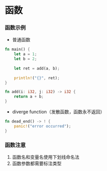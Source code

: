 # 函数


### 函数示例

* 普通函数

```rust
fn main() {
    let a = 1;
    let b = 2;
    
    let ret = add(a, b);
    
    println!("{}", ret);
}

fn add(i: i32, j: i32) -> i32 {
    return a + b;
}
```

* diverge function（发散函数，函数永不返回）

```rust
fn dead_end() -> ! {
    panic!("error occurred");
}
```


### 函数注意

1. 函数名和变量名使用下划线命名法
2. 函数参数都需要标注类型
